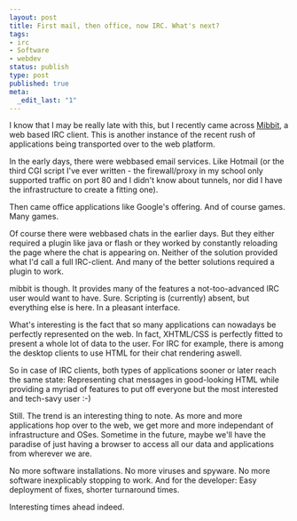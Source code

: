 ```yaml
---
layout: post
title: First mail, then office, now IRC. What's next?
tags:
- irc
- Software
- webdev
status: publish
type: post
published: true
meta:
  _edit_last: "1"
---
```

I know that I may be really late with this, but I recently came across <a href="http://www.mibbit.com/">Mibbit</a>, a web based IRC client. This is another instance of the recent rush of applications being transported over to the web platform.

In the early days, there were webbased email services. Like Hotmail (or the third CGI script I've ever written - the firewall/proxy in my school only supported traffic on port 80 and I didn't know about tunnels, nor did I have the infrastructure to create a fitting one).

Then came office applications like Google's offering. And of course games. Many games.

Of course there were webbased chats in the earlier days. But they either required a plugin like java or flash or they worked by constantly reloading the page where the chat is appearing on. Neither of the solution provided what I'd call a full IRC-client. And many of the better solutions required a plugin to work.

mibbit is though. It provides many of the features a not-too-advanced IRC user would want to have. Sure. Scripting is (currently) absent, but everything else is here. In a pleasant interface.

What's interesting is the fact that so many applications can nowadays be perfectly represented on the web. In fact, XHTML/CSS is perfectly fitted to present a whole lot of data to the user. For IRC for example, there is among the desktop clients to use HTML for their chat rendering aswell.

So in case of IRC clients, both types of applications sooner or later reach the same state: Representing chat messages in good-looking HTML while providing a myriad of features to put off everyone but the most interested and tech-savy user :-)

Still. The trend is an interesting thing to note. As more and more applications hop over to the web, we get more and more independant of infrastructure and OSes. Sometime in the future, maybe we'll have the paradise of just having a browser to access all our data and applications from wherever we are.

No more software installations. No more viruses and spyware. No more software inexplicably stopping to work. And for the developer: Easy deployment of fixes, shorter turnaround times.

Interesting times ahead indeed.
